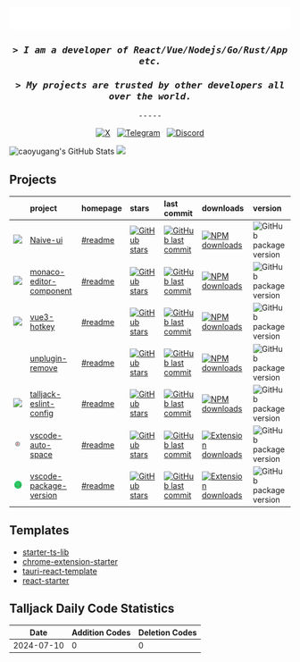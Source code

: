 <h1></h1>

<h4 align="center">
  <span>&nbsp;&nbsp;</span>
  <picture>
    <source media="(prefers-color-scheme: dark)" srcset="widgets/title-dark.svg">
    <img alt="Hello World! I am Talljack." src="/widgets/title-light.svg">
  </picture>
</h4>

<h3 align="center">
  <a href="#" data-fix-readme-link-style></a>
  <i>
    <samp>
      > I am a developer of React/Vue/Nodejs/Go/Rust/App etc.
    </samp>
  </i>
</h3>

<h3 align="center">
  <a href="#" data-fix-readme-link-style></a>
  <i>
    <samp>
      > My projects are trusted by other developers all over the world.
    </samp>
  </i>
</h3>

<p align="center"><samp>-----</samp></p>

<p align="center">
<a href="https://twitter.com/YugangCao"><img
    alt="X"
    height="22px"
    src="https://img.shields.io/badge/TW-1b95e0?style=for-the-badge&logo=x&logoColor=white&logoWidth=16"
/></a>
<span>&nbsp;</span>
  <a href="https://t.me/yugangcao"><img
    alt="Telegram"
    height="22px"
    src="https://img.shields.io/badge/TG-2CA5E0?style=for-the-badge&logo=telegram"
/></a>
<span>&nbsp;</span>
  <a href="https://redirect.surmon.me/discord-server"><img
    alt="Discord"
    height="22px"
    src="https://img.shields.io/badge/DC-5865f2?style=for-the-badge&logo=discord&logoColor=white&logoWidth=12"
/></a>
</p>

<div>
  <img height="200em" src="https://github-readme-stats.vercel.app/api?username=Talljack&show_icons=true&layout=compact&hide=stars&count_private=true" alt="caoyugang's GitHub Stats"/>
  <img height="200em" src="https://github-readme-stats.vercel.app/api/top-langs/?username=Talljack&layout=compact&count_private=true&hide=html" />
</div>

## Projects
| &nbsp; | project | homepage | stars | last commit | downloads | version
| :---: | :--- | --- | :--- | :--- | :--- | :--- |
| <a href="https://github.com/tusen-ai/naive-ui"><img src="https://www.naiveui.com/assets/naivelogo-93278402.svg" height="14px" /></a>| [Naive-ui](https://github.com/tusen-ai/naive-ui)| [#readme](https://github.com/tusen-ai/naive-ui#readme) | [![GitHub stars](https://img.shields.io/github/stars/tusen-ai/naive-ui?style=flat)](https://github.com/tusen-ai/naive-ui/stargazers) | [![GitHub last commit](https://img.shields.io/github/last-commit/tusen-ai/naive-ui?style=flat&label=last)](https://github.com/monaco-editor-component/commits) | [![NPM downloads](https://img.shields.io/npm/dm/naive-ui?style=flat&label=&color=cb3837&labelColor=cb0000&logo=npm)](https://www.npmjs.com/package/monaco-editor-component) | ![GitHub package version](https://img.shields.io/github/package-json/v/tusen-ai/naive-ui/main?style=flat&label=&labelColor=555&logo=github)
| <a href="https://github.com/Talljack/monaco-editor-component"><img src="https://upload.wikimedia.org/wikipedia/commons/thumb/a/a7/React-icon.svg/1150px-React-icon.svg.png" height="14px" /></a>| [monaco-editor-component](https://github.com/Talljack/monaco-editor-component)| [#readme](https://github.com/Talljack/monaco-editor-component#readme) | [![GitHub stars](https://img.shields.io/github/stars/Talljack/monaco-editor-component?style=flat)](https://github.com/Talljack/monaco-editor-component/stargazers) | [![GitHub last commit](https://img.shields.io/github/last-commit/Talljack/monaco-editor-component?style=flat&label=last)](https://github.com/monaco-editor-component/commits) | [![NPM downloads](https://img.shields.io/npm/dm/monaco-editor-component?style=flat&label=&color=cb3837&labelColor=cb0000&logo=npm)](https://www.npmjs.com/package/monaco-editor-component) | ![GitHub package version](https://img.shields.io/github/package-json/v/Talljack/monaco-editor-component/main?style=flat&label=&labelColor=555&logo=github)
| <a href="https://github.com/Talljack/vue3-hotkey"><img src="https://seeklogo.com/images/V/vuejs-logo-17D586B587-seeklogo.com.png" height="14px" /></a>| [vue3-hotkey](https://github.com/Talljack/vue3-hotkey)| [#readme](https://github.com/Talljack/vue3-hotkey#readme) | [![GitHub stars](https://img.shields.io/github/stars/Talljack/vue3-hotkey?style=flat)](https://github.com/Talljack/vue3-hotkey/stargazers) | [![GitHub last commit](https://img.shields.io/github/last-commit/Talljack/vue3-hotkey?style=flat&label=last)](https://github.com/vue3-hotkey/commits) | [![NPM downloads](https://img.shields.io/npm/dm/vue3-hotkey?style=flat&label=&color=cb3837&labelColor=cb0000&logo=npm)](https://www.npmjs.com/package/vue3-hotkey) | ![GitHub package version](https://img.shields.io/github/package-json/v/Talljack/vue3-hotkey/main?style=flat&label=&labelColor=555&logo=github)
| | [unplugin-remove](https://github.com/Talljack/unplugin-remove)| [#readme](https://github.com/Talljack/unplugin-remove#readme) | [![GitHub stars](https://img.shields.io/github/stars/Talljack/unplugin-remove?style=flat)](https://github.com/Talljack/unplugin-remove/stargazers) | [![GitHub last commit](https://img.shields.io/github/last-commit/Talljack/unplugin-remove?style=flat&label=last)](https://github.com/unplugin-remove/commits) | [![NPM downloads](https://img.shields.io/npm/dm/unplugin-remove?style=flat&label=&color=cb3837&labelColor=cb0000&logo=npm)](https://www.npmjs.com/package/unplugin-remove) | ![GitHub package version](https://img.shields.io/github/package-json/v/Talljack/unplugin-remove/main?style=flat&label=&labelColor=555&logo=github)
| <a href="https://github.com/Talljack/talljack-eslint-config"><img src="https://eslint.org/icon-512.png" height="14px"></a> | [talljack-eslint-config](https://github.com/Talljack/talljack-eslint-config)| [#readme](https://github.com/Talljack/talljack-eslint-config#readme) | [![GitHub stars](https://img.shields.io/github/stars/Talljack/talljack-eslint-config?style=flat)](https://github.com/Talljack/talljack-eslint-config/stargazers) | [![GitHub last commit](https://img.shields.io/github/last-commit/Talljack/talljack-eslint-config?style=flat&label=last)](https://github.com/talljack-eslint-config/commits) | [![NPM downloads](https://img.shields.io/npm/dm/talljack-eslint-config?style=flat&label=&color=cb3837&labelColor=cb0000&logo=npm)](https://www.npmjs.com/package/talljack-eslint-config) | ![GitHub package version](https://img.shields.io/github/package-json/v/Talljack/talljack-eslint-config/main?style=flat&label=&labelColor=555&logo=github)
| <a href="https://github.com/Talljack/vscode-auto-space"><img src="https://github.com/Talljack/vscode-auto-space/raw/main/res/icon.png" height="14px" /></a>| [vscode-auto-space](https://github.com/Talljack/vscode-auto-space)| [#readme](https://github.com/Talljack/vscode-auto-space#readme) | [![GitHub stars](https://img.shields.io/github/stars/Talljack/vscode-auto-space?style=flat)](https://github.com/Talljack/vscode-auto-space/stargazers) | [![GitHub last commit](https://img.shields.io/github/last-commit/Talljack/vscode-auto-space?style=flat&label=last)](https://github.com/vscode-auto-space/commits) | [![Extension downloads](https://img.shields.io/visual-studio-marketplace/i/talljack.vscode-auto-space.svg)](https://www.npmjs.com/package/vscode-auto-space) | ![GitHub package version](https://img.shields.io/github/package-json/v/Talljack/vscode-auto-space/main?style=flat&label=&labelColor=555&logo=github)
| <a href="https://github.com/Talljack/vscode-package-version"><img src="https://github.com/Talljack/vscode-package-version/raw/main/resource/icon.png" height="14px" /></a>| [vscode-package-version](https://github.com/Talljack/vscode-package-version)| [#readme](https://github.com/Talljack/vscode-package-version#readme) | [![GitHub stars](https://img.shields.io/github/stars/Talljack/vscode-package-version?style=flat)](https://github.com/Talljack/vscode-package-version/stargazers) | [![GitHub last commit](https://img.shields.io/github/last-commit/Talljack/vscode-package-version?style=flat&label=last)](https://github.com/vscode-package-version/commits) | [![Extension downloads](https://img.shields.io/visual-studio-marketplace/i/talljack.vscode-package-version.svg)](https://www.npmjs.com/package/vscode-package-version) | ![GitHub package version](https://img.shields.io/github/package-json/v/Talljack/vscode-package-version/main?style=flat&label=&labelColor=555&logo=github)


## Templates

- [starter-ts-lib](https://github.com/Talljack/starter-ts-lib)
- [chrome-extension-starter](https://github.com/Talljack/chrome-extension-starter)
- [tauri-react-template](https://github.com/Talljack/tauri-react-template)
- [react-starter](https://github.com/Talljack/react-starter)

<!-- START_STATS -->

## Talljack Daily Code Statistics

| Date       | Addition Codes | Deletion Codes |
|------------|-----------|-----------|
| 2024-07-10 | 0 | 0 |

<!-- END_STATS -->

